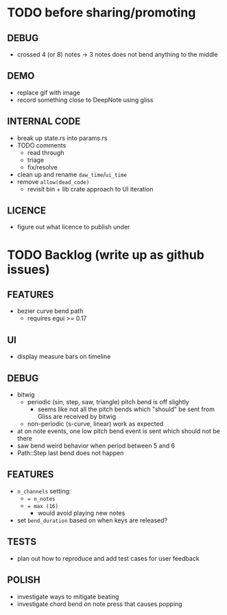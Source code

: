 # TODO before sharing/promoting

## DEBUG
* crossed 4 (or 8) notes -> 3 notes does not bend anything to the middle

## DEMO
* replace gif with image 
* record something close to DeepNote using gliss

## INTERNAL CODE
* break up state.rs into params.rs
* TODO comments
  * read through
  * triage
  * fix/resolve
* clean up and rename `daw_time`/`ui_time`
* remove `allow(dead_code)`
  * revisit bin + lib crate approach to UI iteration

## LICENCE
* figure out what licence to publish under

# TODO Backlog (write up as github issues)

## FEATURES
* bezier curve bend path
  * requires egui >= 0.17

## UI
* display measure bars on timeline

## DEBUG
* bitwig
  * periodic (sin, step, saw, triangle) pitch bend is off slightly
    * seems like not all the pitch bends which "should" be sent from Gliss are received by bitwig
  * non-periodic (s-curve, linear) work as expected
* at on note events, one low pitch bend event is sent which should not be there
* saw bend weird behavior when period between 5 and 6
* Path::Step last bend does not happen

## FEATURES
* `n_channels` setting:
  * `= n_notes`
  * `= max (16)`
    * would avoid playing new notes
* set `bend_duration` based on when keys are released?

## TESTS
* plan out how to reproduce and add test cases for user feedback

## POLISH
* investigate ways to mitigate beating
* investigate chord bend on note press that causes popping
